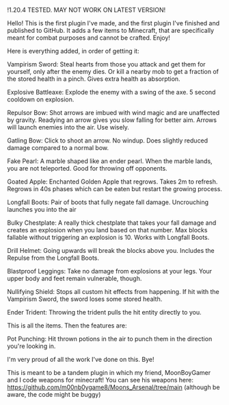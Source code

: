 !1.20.4 TESTED. MAY NOT WORK ON LATEST VERSION!

Hello! This is the first plugin I've made, and the first plugin I've finished and published to GitHub. It adds a few items to Minecraft, that are specifically meant for combat purposes and cannot be crafted. Enjoy!

Here is everything added, in order of getting it:

Vampirism Sword: Steal hearts from those you attack and get them for yourself, only after the enemy dies. Or kill a nearby mob to get a fraction of the stored health in a pinch. Gives extra health as absorption.

Explosive Battleaxe: Explode the enemy with a swing of the axe. 5 second cooldown on explosion.

Repulsor Bow: Shot arrows are imbued with wind magic and are unaffected by gravity. Readying an arrow gives you slow falling for better aim. Arrows will launch enemies into the air. Use wisely.

Gatling Bow: Click to shoot an arrow. No windup. Does slightly reduced damage compared to a normal bow.

Fake Pearl: A marble shaped like an ender pearl. When the marble lands, you are not teleported. Good for throwing off opponents.

Goated Apple: Enchanted Golden Apple that regrows. Takes 2m to refresh. Regrows in 40s phases which can be eaten but restart the growing process.

Longfall Boots: Pair of boots that fully negate fall damage. Uncrouching launches you into the air

Bulky Chestplate: A really thick chestplate that takes your fall damage and creates an explosion when you land based on that number. Max blocks fallable without triggering an explosion is 10. Works with Longfall Boots.

Drill Helmet: Going upwards will break the blocks above you. Includes the Repulse from the Longfall Boots.

Blastproof Leggings: Take no damage from explosions at your legs. Your upper body and feet remain vulnerable, though.

Nullifying Shield: Stops all custom hit effects from happening. If hit with the Vampirism Sword, the sword loses some stored health.

Ender Trident: Throwing the trident pulls the hit entity directly to you.

This is all the items. Then the features are:

Pot Punching: Hit thrown potions in the air to punch them in the direction you're looking in.

I'm very proud of all the work I've done on this. Bye!



This is meant to be a tandem plugin in which my friend, MoonBoyGamer and I code weapons for minecraft!
You can see his weapons here: https://github.com/m00nb0ygame8/Moons_Arsenal/tree/main
(although be aware, the code might be buggy)
